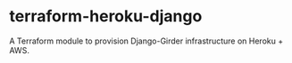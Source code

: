 # terraform-heroku-django
A Terraform module to provision Django-Girder infrastructure on Heroku + AWS.
